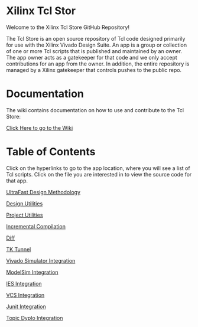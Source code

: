 # Xilinx Tcl Stor

Welcome to the Xilinx Tcl Store GitHub Repository!

The Tcl Store is an open source repository of Tcl code designed primarily for use with the Xilinx Vivado Design Suite.  An app is a group or collection of one or more Tcl scripts that is published and maintained by an owner.  The app owner acts as a gatekeeper for that code and we only accept contributions for an app from the owner.  In addition, the entire repository is managed by a Xilinx gatekeeper that controls pushes to the public repo.

# Documentation

The wiki contains documentation on how to use and contribute to the Tcl Store:

[Click Here to go to the Wiki](https://github.com/Xilinx/XilinxTclStore/wiki/Xilinx-Tcl-Store-Home)

# Table of Contents
Click on the hyperlinks to go to the app location, where you will see a list of Tcl scripts.  Click on the file you are interested in to view the source code for that app.

[UltraFast Design Methodology](https://github.com/Xilinx/XilinxTclStore/tree/master/tclapp/xilinx/ultrafast)

[Design Utilities](https://github.com/Xilinx/XilinxTclStore/tree/master/tclapp/xilinx/designutils)

[Project Utilities](https://github.com/Xilinx/XilinxTclStore/tree/master/tclapp/xilinx/projutils)

[Incremental Compilation](https://github.com/Xilinx/XilinxTclStore/tree/master/tclapp/xilinx/incrcompile)

[Diff](https://github.com/Xilinx/XilinxTclStore/tree/master/tclapp/xilinx/diff)

[TK Tunnel](https://github.com/Xilinx/XilinxTclStore/tree/master/tclapp/xilinx/tk_tunnel)

[Vivado Simulator Integration](https://github.com/Xilinx/XilinxTclStore/tree/master/tclapp/xilinx/xsim)

[ModelSim Integration](https://github.com/Xilinx/XilinxTclStore/tree/master/tclapp/xilinx/modelsim)

[IES Integration](https://github.com/Xilinx/XilinxTclStore/tree/master/tclapp/xilinx/ies)

[VCS Integration](https://github.com/Xilinx/XilinxTclStore/tree/master/tclapp/xilinx/vcs)

[Junit Integration](https://github.com/Xilinx/XilinxTclStore/tree/master/tclapp/xilinx/junit)

[Topic Dyplo Integration](https://github.com/Xilinx/XilinxTclStore/tree/master/tclapp/topic/dyplo)
